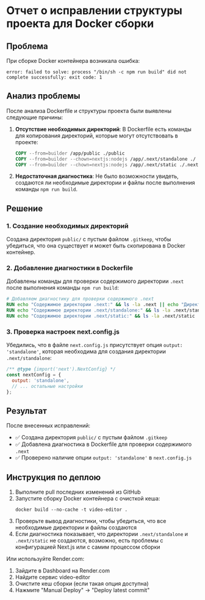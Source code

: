 # Отчет о исправлении структуры проекта для Docker сборки

## Проблема

При сборке Docker контейнера возникала ошибка:

```
error: failed to solve: process "/bin/sh -c npm run build" did not complete successfully: exit code: 1
```

## Анализ проблемы

После анализа Dockerfile и структуры проекта были выявлены следующие причины:

1. **Отсутствие необходимых директорий**: В Dockerfile есть команды для копирования директорий, которые могут отсутствовать в проекте:
   ```dockerfile
   COPY --from=builder /app/public ./public
   COPY --from=builder --chown=nextjs:nodejs /app/.next/standalone ./
   COPY --from=builder --chown=nextjs:nodejs /app/.next/static ./.next/static
   ```

2. **Недостаточная диагностика**: Не было возможности увидеть, создаются ли необходимые директории и файлы после выполнения команды `npm run build`.

## Решение

### 1. Создание необходимых директорий

Создана директория `public/` с пустым файлом `.gitkeep`, чтобы убедиться, что она существует и может быть скопирована в Docker контейнер.

### 2. Добавление диагностики в Dockerfile

Добавлены команды для проверки содержимого директории `.next` после выполнения команды `npm run build`:

```dockerfile
# Добавляем диагностику для проверки содержимого .next
RUN echo "Содержимое директории .next:" && ls -la .next || echo "Директория .next не существует"
RUN echo "Содержимое директории .next/standalone:" && ls -la .next/standalone || echo "Директория .next/standalone не существует"
RUN echo "Содержимое директории .next/static:" && ls -la .next/static || echo "Директория .next/static не существует"
```

### 3. Проверка настроек next.config.js

Убедились, что в файле `next.config.js` присутствует опция `output: 'standalone'`, которая необходима для создания директории `.next/standalone`:

```javascript
/** @type {import('next').NextConfig} */
const nextConfig = {
  output: 'standalone',
  // ... остальные настройки
};
```

## Результат

После внесенных исправлений:

- ✅ Создана директория `public/` с пустым файлом `.gitkeep`
- ✅ Добавлена диагностика в Dockerfile для проверки содержимого `.next`
- ✅ Проверено наличие опции `output: 'standalone'` в `next.config.js`

## Инструкция по деплою

1. Выполните pull последних изменений из GitHub
2. Запустите сборку Docker контейнера с очисткой кеша:
   ```
   docker build --no-cache -t video-editor .
   ```
3. Проверьте вывод диагностики, чтобы убедиться, что все необходимые директории и файлы создаются
4. Если диагностика показывает, что директории `.next/standalone` и `.next/static` не создаются, возможно, есть проблемы с конфигурацией Next.js или с самим процессом сборки

Или используйте Render.com:
1. Зайдите в Dashboard на Render.com
2. Найдите сервис video-editor
3. Очистите кеш сборки (если такая опция доступна)
4. Нажмите "Manual Deploy" → "Deploy latest commit"

